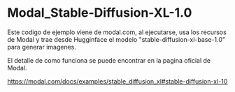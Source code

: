 # Modal_Stable-Diffusion-XL-1.0

Este codigo de ejemplo viene de modal.com, al ejecutarse, usa los recursos de Modal y trae desde Hugginface el modelo "stable-diffusion-xl-base-1.0" para generar imagenes.

El detalle de como funciona se puede encontrar en la pagina oficial de Modal.

https://modal.com/docs/examples/stable_diffusion_xl#stable-diffusion-xl-10
